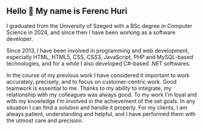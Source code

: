 ## Hello 👋 My name is Ferenc Huri

I graduated from the University of Szeged with a BSc degree in Computer Science in 2024, and since then I have been working as a software developer.

Since 2013, I have been involved in programming and web development, especially HTML, HTML5, CSS, CSS3, JavaScript, PHP and MySQL-based technologies, and for a while I also developed C#-based .NET softwares.

In the course of my previous work I have considered it important to work accurately, precisely, and to focus on customer-centric work. Good teamwork is essential to me. Thanks to my ability to integrate, my relationship with my colleagues was always good. To my work I'm loyal and with my knowledge I'm involved in the achievement of the set goals. In any situation I can find a solution and handle it properly. For my clients, I am always patient, understanding and helpful, and I have performed them with the utmost care and precision.
